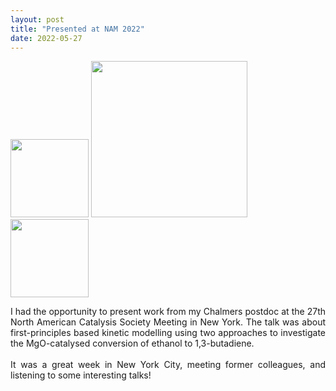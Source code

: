 ```yaml
---
layout: post
title: "Presented at NAM 2022"
date: 2022-05-27
---
```


<img src="/images/NAM27_ny.jpg" width="125"/>
<img src="/images/NAM27_talk.jpg" width="250"/>
<img src="/images/NAM_me.jpg" width="125"/>

<p align="justify">
 I had the opportunity to present work from my Chalmers postdoc at the 27th North American Catalysis Society Meeting in New York. The talk was about first-principles based 
  kinetic modelling using two approaches to investigate the MgO-catalysed conversion of ethanol to 1,3-butadiene. 
  <br/>
  <br/>
 It was a great week in New York City, meeting former colleagues, and listening to some interesting talks!
  <br/>
  <br/>
</p>
 
<p>
 <br/>
 <br/>
</p>
